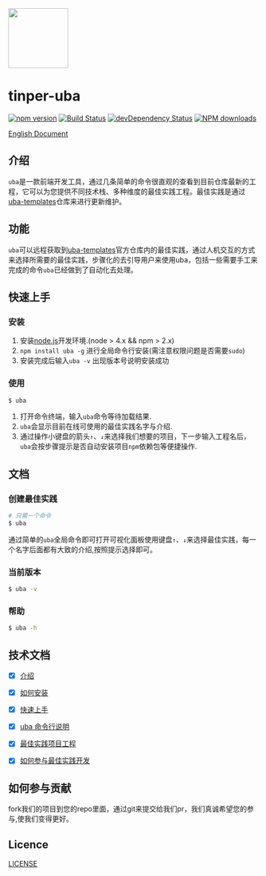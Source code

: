 <img src="http://tinper.org/assets/images/uba.png" width="120" />

# tinper-uba



[![npm version](https://img.shields.io/npm/v/uba.svg)](https://www.npmjs.com/package/uba)
[![Build Status](https://img.shields.io/travis/iuap-design/tinper-uba/master.svg)](https://travis-ci.org/iuap-design/tinper-uba)
[![devDependency Status](https://img.shields.io/david/dev/iuap-design/tinper-uba.svg)](https://david-dm.org/iuap-design/tinper-uba#info=devDependencies)
[![NPM downloads](http://img.shields.io/npm/dm/uba.svg?style=flat)](https://npmjs.org/package/uba)

[English Document](https://github.com/iuap-design/tinper-uba)

## 介绍
`uba`是一款前端开发工具，通过几条简单的命令很直观的查看到目前仓库最新的工程，它可以为您提供不同技术栈、多种维度的最佳实践工程。最佳实践是通过[uba-templates](https://github.com/uba-templates)仓库来进行更新维护。

## 功能
`uba`可以远程获取到[uba-templates](https://github.com/uba-templates)官方仓库内的最佳实践，通过人机交互的方式来选择所需要的最佳实践，步骤化的去引导用户来使用uba，包括一些需要手工来完成的命令`uba`已经做到了自动化去处理。

## 快速上手

### 安装
1. 安装[node.js](http://nodejs.org/)开发环境.(node > 4.x && npm > 2.x)
2. `npm install uba -g` 进行全局命令行安装(需注意权限问题是否需要`sudo`)
3. 安装完成后输入`uba -v` 出现版本号说明安装成功


### 使用


```sh
$ uba
```
1. 打开命令终端，输入`uba`命令等待加载结果.
2. `uba`会显示目前在线可使用的最佳实践名字与介绍.
3. 通过操作小键盘的箭头`↑`、`↓`来选择我们想要的项目，下一步输入工程名后，`uba`会按步骤提示是否自动安装项目`npm`依赖包等便捷操作.


## 文档
### 创建最佳实践

```sh
# 只需一个命令
$ uba
```

通过简单的`uba`全局命令即可打开可视化面板使用键盘`↑`、`↓`来选择最佳实践，每一个名字后面都有大致的介绍,按照提示选择即可。


### 当前版本
```sh
$ uba -v
```

### 帮助
```sh
$ uba -h
```
## 技术文档

- [x] [介绍](./docs/introduction.md)
- [x] [如何安装](./docs/install.md)
- [x] [快速上手](./docs/getting-started.md)
- [x] [uba 命令行说明](./docs/how-to-use-cli.md)
- [x] [最佳实践项目工程](./docs/uba-templates-intro.md)
- [x] [如何参与最佳实践开发](./docs/how-to-boilerplate-in-development.md)


## 如何参与贡献
fork我们的项目到您的repo里面，通过git来提交给我们pr，我们真诚希望您的参与,使我们变得更好。

## Licence
[LICENSE](https://github.com/iuap-design/tinper-uba/blob/master/LICENSE)
